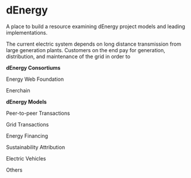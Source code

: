 # dEnergy 

A place to build a resource examining dEnergy project models and leading implementations.

The current electric system depends on long distance transmission from large generation plants. Customers on the end pay for generation, distribution, and maintenance of the grid in order to 

**dEnergy Consortiums**

Energy Web Foundation

Enerchain

**dEnergy Models**

Peer-to-peer Transactions

Grid Transactions

Energy Financing

Sustainability Attribution

Electric Vehicles

Others

